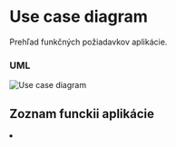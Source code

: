 <h1>Use case diagram</h1>
Prehľad funkčných požiadavkov aplikácie.
<h3>UML</h3>

![Use case diagram](https://cdn.discordapp.com/attachments/453939464918794261/1065389275023155260/useCase.jpg)

<h2>Zoznam funckii aplikácie</h2>

<li></li>
